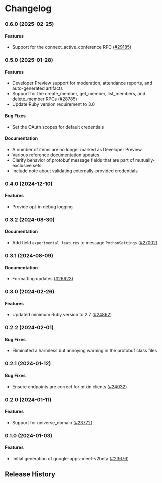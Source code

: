 # Changelog

### 0.6.0 (2025-02-25)

#### Features

* Support for the connect_active_conference RPC ([#29185](https://github.com/googleapis/google-cloud-ruby/issues/29185)) 

### 0.5.0 (2025-01-28)

#### Features

* Developer Preview support for moderation, attendance reports, and auto-generated artifacts 
* Support for the create_member, get_member, list_members, and delete_member RPCs ([#28785](https://github.com/googleapis/google-cloud-ruby/issues/28785)) 
* Update Ruby version requirement to 3.0 
#### Bug Fixes

* Set the OAuth scopes for default credentials 
#### Documentation

* A number of items are no longer marked as Developer Preview 
* Various reference documentation updates 
* Clarify behavior of protobuf message fields that are part of mutually-exclusive sets 
* Include note about validating externally-provided credentials 

### 0.4.0 (2024-12-10)

#### Features

* Provide opt-in debug logging 

### 0.3.2 (2024-08-30)

#### Documentation

* Add field `experimental_features` to message `PythonSettings` ([#27002](https://github.com/googleapis/google-cloud-ruby/issues/27002)) 

### 0.3.1 (2024-08-09)

#### Documentation

* Formatting updates ([#26623](https://github.com/googleapis/google-cloud-ruby/issues/26623)) 

### 0.3.0 (2024-02-26)

#### Features

* Updated minimum Ruby version to 2.7 ([#24862](https://github.com/googleapis/google-cloud-ruby/issues/24862)) 

### 0.2.2 (2024-02-01)

#### Bug Fixes

* Eliminated a harmless but annoying warning in the protobuf class files 

### 0.2.1 (2024-01-12)

#### Bug Fixes

* Ensure endpoints are correct for mixin clients ([#24032](https://github.com/googleapis/google-cloud-ruby/issues/24032)) 

### 0.2.0 (2024-01-11)

#### Features

* Support for universe_domain ([#23772](https://github.com/googleapis/google-cloud-ruby/issues/23772)) 

### 0.1.0 (2024-01-03)

#### Features

* Initial generation of google-apps-meet-v2beta ([#23676](https://github.com/googleapis/google-cloud-ruby/issues/23676)) 

## Release History
